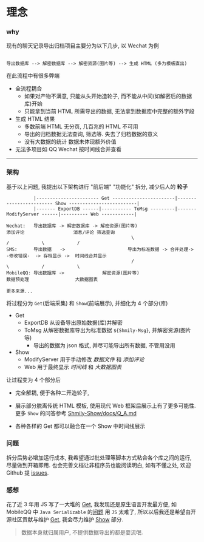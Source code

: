 # 理念

### why

现有的聊天记录导出归档项目主要分为以下几步, 以 Wechat 为例

```

导出数据库 --> 解密数据库 --> 解密资源(图片等) --> 生成 HTML (多为模板直出)

```

在此流程中有很多弊端

-   全流程耦合
    -   如果对产物不满意, 只能从头开始造轮子, 而不能从中间(如解密后的数据库)开始
    -   只能拿到当前 HTML 所需导出的数据, 无法拿到数据库中完整的额外字段
-   生成 HTML 结果
    -   多数前端 HTML 无分页, 几百兆的 HTML 不可用
    -   导出的归档数据无法查询, 筛选等. 失去了归档数据的意义
    -   没有大数据的统计 数据未体现额外价值
-   无法多项目如 QQ Wechat 按时间线合并查看

<hr />

### 架构

基于以上问题, 我提出以下架构进行 "前后端" "功能化" 拆分, 减少后人的 **轮子**

```
          |----------------------- Get -----------------------|------------------------ Show -------------------------|
          |------- ExportDB ------|----------- ToMsg ---------|------- ModifyServer ------|---------- Web ------------|

Wechat:   导出数据库 -> 解密数据库 -> 解密资源(图片等)                       添加评论                  消息/评论 筛选查询
                                              \                        /            \            /
SMS:      导出数据   ->                       导出为标准数据 -> 合并处理->  -修改错误-  -> 存档显示 ->  时间线合并显示
                                              /                        \            /            \
MobileQQ: 导出数据库 ->              解密资源(图片等)                       数据预处理                 大数据图表

更多来源...
```

将过程分为 `Get`(后端采集) 和 `Show`(前端展示), 并细化为 4 个部分(库)

-   Get
    -   ExportDB 从设备导出原始数据(库)并解密
    -   ToMsg 从解密数据库导出为标准数据 `${Shmily-Msg}`, 并解密资源(图片等)
        -   导出的数据为 json 格式, 并尽可能导出所有数据, 不管用没用
-   Show
    -   ModifyServer 用于手动修改 _数据文件_ 和 _添加评论_
    -   Web 用于最终显示 _时间线_ 和 _大数据图表_

让过程变为 4 个部分后

-   完全解耦, 便于各种二开造轮子,

-   展示部分脱离传统 HTML 模板, 使用现代 Web 框架后展示上有了更多可能性. 更多 `Show` 的问答参考 [Shmily-Show/docs/Q_A.md](https://github.com/lqzhgood/Shmily-Show/blob/main/docs/Q_A.md)
-   各种各样的 Get 都可以融合在一个 Show 中时间线展示

### 问题

拆分后势必增加运行成本, 我希望通过批处理等脚本方式粘合各个库之间的运行, 尽量做到开箱即用. 也会完善文档让非程序员也能阅读明白, 如有不懂之处, 欢迎 Github 提 [issues](https://github.com/lqzhgood/Shmily/issues/new).

### 感想

花了近 3 年用 JS 写了一大堆的 [Get](./use/get.md), 我发现还是原生语言开发最方便, 如 MobileQQ 中 `Java Serializable` 的[问题](https://github.com/ZhangJun2017/QQChatHistoryExporter/issues/4) 用 `JS` 太难了, 所以以后我还是希望由开源社区贡献与维护 [Get](./use/get.md), 我会尽力维护 [Show](https://github.com/lqzhgood/Shmily-Show) 部分.

> 数据本身就归属用户, 不提供数据导出的都是耍流氓.

